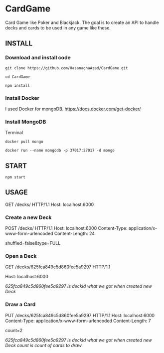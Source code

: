 # CardGame

Card Game like Poker and Blackjack. The goal is to create an API to handle decks and cards to be used in any game like these.

## INSTALL

### Download and install code

```
git clone https://github.com/HasanaghaAzad/CardGame.git
```

```
cd CardGame
```

```
npm install
```

### Install Docker

I used Docker for mongoDB.
https://docs.docker.com/get-docker/

### Install MongoDB

Terminal

```
docker pull mongo
```

```
docker run --name mongodb -p 37017:27017 -d mongo
```

## START

```
npm start
```

## USAGE

GET /decks/ HTTP/1.1
Host: localhost:6000

### Create a new Deck

POST /decks/ HTTP/1.1
Host: localhost:6000
Content-Type: application/x-www-form-urlencoded
Content-Length: 24

shuffled=false&type=FULL

### Open a Deck

GET /decks/625fca849c5d860fee5a9297 HTTP/1.1

Host: localhost:6000

_625fca849c5d860fee5a9297 is deckId what we got when created new Deck_

### Draw a Card

PUT /decks/625fca849c5d860fee5a9297 HTTP/1.1
Host: localhost:6000
Content-Type: application/x-www-form-urlencoded
Content-Length: 7

count=2

_625fca849c5d860fee5a9297 is deckId what we got when created new Deck_
_count is count of cards to draw_
